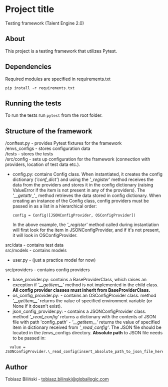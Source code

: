 # Project title

Testing framework (Talent Engine 2.0)

## About

This project is a testing framework that utilizes Pytest.

## Dependencies

Required modules are specified in requirements.txt

```
pip install -r requirements.txt
```

## Running the tests

To run the tests run `pytest` from the root folder.

## Structure of the framework

/conftest.py - provides Pytest fixtures for the framework   
/envs_configs - stores configuration data  
/tests - stores the tests  
/src/config - sets up configuration for the framework (connection with providers, location of test data etc.).

- config.py: contains Config class. When instantiated, it creates the config dictionary (_'conf_dict'_) and using the _'\_register'_ method receives the data from the providers and stores it in the config dictionary (raising ValueError if the item is not present in any of the providers). The _'\_\_getattr__'_ method retrieves the data stored in config dictionary. When creating an instance of the Config class, config providers must be passed in as a list in a hierarchical order:

  ```
  config = Config([JSONConfigProvider, OSConfigProvider])
  ```

  In the above example, the _'\_register'_ method called during instantiation will first look for the item in JSONConfigProvider, and if it's not present, it will look in OSConfigProvider.
  
src/data - contains test data  
src/models - contains models
- user.py - (just a practice model for now)  

src/providers - contains config providers
- base_provider.py: contains a BaseProviderClass, which raises an exception if _'\_\_getitem\_\_'_ method is not implemented in the child class. **All config provider classes must inherit from BaseProviderClass.**
 - os_config_provider.py: - contains an OSConfigProvider class. method _'\_\_getitem\_\_'_ returns the value of specified environment variable (or None if it doesn't exist).
 - json_config_provider.py: - contains a JSONConfigProvider class. method _'\_read_config'_ returns a dictionary with the contents of JSON file with path 'config_path' - _'\_\_getitem\_\_'_ returns the value of specified item in dictionary received from _'\_read_config'_. The JSON file should be located in the /envs_configs directory. **Absolute path** to JSON file needs to be passed in:
  ```
    value = JSONConfigProvider.\_read_config(insert_absolute_path_to_json_file_here)
  ```

## Author
Tobiasz Biliński - tobiasz.bilinski@globallogic.com
